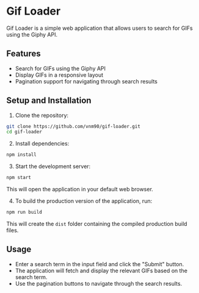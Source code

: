 # Gif Loader

Gif Loader is a simple web application that allows users to search for GIFs using the Giphy API.

## Features

- Search for GIFs using the Giphy API
- Display GIFs in a responsive layout
- Pagination support for navigating through search results

## Setup and Installation

1. Clone the repository:

```bash
git clone https://github.com/vnm90/gif-loader.git
cd gif-loader
```

2. Install dependencies:

```bash
npm install
```

3. Start the development server:

```bash
npm start
```

This will open the application in your default web browser.

4. To build the production version of the application, run:

```bash
npm run build
```

This will create the `dist` folder containing the compiled production build files.

## Usage

- Enter a search term in the input field and click the "Submit" button.
- The application will fetch and display the relevant GIFs based on the search term.
- Use the pagination buttons to navigate through the search results.
